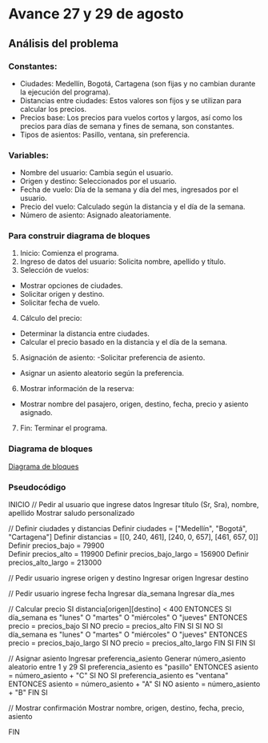 # Avance 27 y 29 de agosto

## Análisis del problema 

### Constantes:
- Ciudades: Medellín, Bogotá, Cartagena (son fijas y no cambian durante la ejecución del programa).
- Distancias entre ciudades: Estos valores son fijos y se utilizan para calcular los precios.
- Precios base: Los precios para vuelos cortos y largos, así como los precios para días de semana y fines de semana, son constantes.
- Tipos de asientos: Pasillo, ventana, sin preferencia.

### Variables:
- Nombre del usuario: Cambia según el usuario.
- Origen y destino: Seleccionados por el usuario.
- Fecha de vuelo: Día de la semana y día del mes, ingresados por el usuario.
- Precio del vuelo: Calculado según la distancia y el día de la semana.
- Número de asiento: Asignado aleatoriamente.

### Para construir diagrama de bloques
1.	Inicio: Comienza el programa.
2.	Ingreso de datos del usuario: Solicita nombre, apellido y título.
3.	Selección de vuelos:
- Mostrar opciones de ciudades.
- Solicitar origen y destino.
- Solicitar fecha de vuelo.
4.	Cálculo del precio:
- Determinar la distancia entre ciudades.
- Calcular el precio basado en la distancia y el día de la semana.
5.	Asignación de asiento:
-Solicitar preferencia de asiento.
- Asignar un asiento aleatorio según la preferencia.
6.	Mostrar información de la reserva:
- Mostrar nombre del pasajero, origen, destino, fecha, precio y asiento asignado.
7.	Fin: Terminar el programa.

### Diagrama de bloques 
[Diagrama de bloques](https://miro.com/app/board/uXjVKkvjbIo=/?share_link_id=984604946339)

### Pseudocódigo

INICIO 
  // Pedir al usuario que ingrese datos 
  Ingresar título (Sr, Sra), nombre, apellido 
  Mostrar saludo personalizado

  // Definir ciudades y distancias
  Definir ciudades = ["Medellín", "Bogotá", "Cartagena"] 
  Definir distancias = [[0, 240, 461], [240, 0, 657], [461, 657, 0]] 
  Definir precios_bajo = 79900  
  Definir precios_alto = 119900
  Definir precios_bajo_largo = 156900 
  Definir precios_alto_largo = 213000

  // Pedir usuario ingrese origen y destino 
  Ingresar origen 
  Ingresar destino
  
  // Pedir usuario ingrese fecha 
  Ingresar día_semana 
  Ingresar día_mes

  // Calcular precio 
  SI distancia[origen][destino] < 400 ENTONCES 
     SI día_semana es "lunes" O "martes" O "miércoles" O "jueves" ENTONCES 
            precio = precios_bajo 
     SI NO 
            precio = precios_alto 
     FIN SI
  SI NO
     SI día_semana es "lunes" O "martes" O "miércoles" O "jueves" ENTONCES 
         precio = precios_bajo_largo 
     SI NO 
         precio = precios_alto_largo 
     FIN SI
  FIN SI

   // Asignar asiento
   Ingresar preferencia_asiento 
   Generar número_asiento aleatorio entre 1 y 29
   SI preferencia_asiento es "pasillo" ENTONCES 
      asiento = número_asiento + "C" 
  SI NO SI preferencia_asiento es "ventana" ENTONCES
      asiento = número_asiento + "A" 
  SI NO 
      asiento = número_asiento + "B"
  FIN SI

   // Mostrar confirmación
   Mostrar nombre, origen, destino, fecha, precio, asiento

 FIN